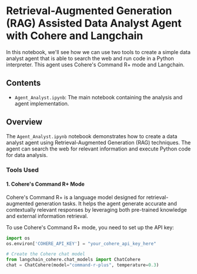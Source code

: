 # Retrieval-Augmented Generation (RAG) Assisted Data Analyst Agent with Cohere and Langchain

In this notebook, we'll see how we can use two tools to create a simple data analyst agent that is able to search the web and run code in a Python interpreter. This agent uses Cohere's Command R+ mode and Langchain.

## Contents

- `Agent_Analyst.ipynb`: The main notebook containing the analysis and agent implementation.

## Overview

The `Agent_Analyst.ipynb` notebook demonstrates how to create a data analyst agent using Retrieval-Augmented Generation (RAG) techniques. The agent can search the web for relevant information and execute Python code for data analysis.

### Tools Used

#### 1. Cohere's Command R+ Mode

Cohere's Command R+ is a language model designed for retrieval-augmented generation tasks. It helps the agent generate accurate and contextually relevant responses by leveraging both pre-trained knowledge and external information retrieval.

To use Cohere's Command R+ mode, you need to set up the API key:

```python
import os
os.environ['COHERE_API_KEY'] = "your_cohere_api_key_here"

# Create the Cohere chat model
from langchain_cohere.chat_models import ChatCohere
chat = ChatCohere(model="command-r-plus", temperature=0.3)
